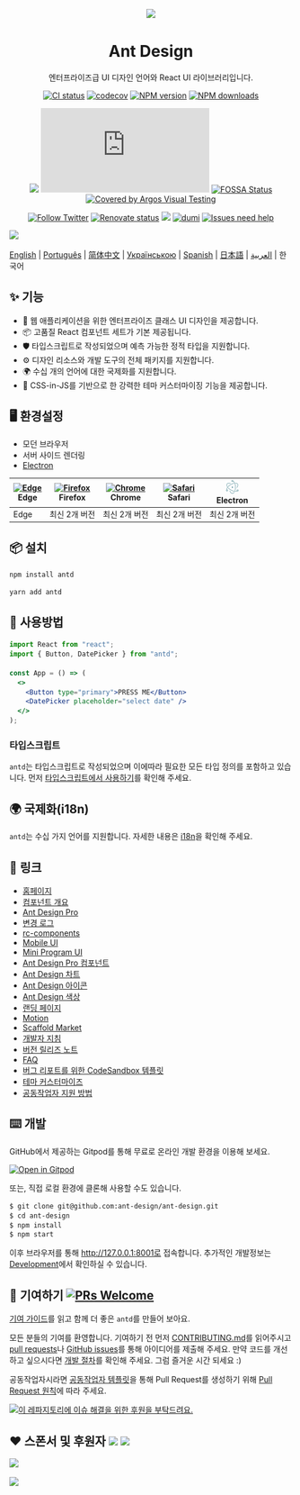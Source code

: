<p align="center">
  <a href="https://ant.design">
    <img width="200" src="https://gw.alipayobjects.com/zos/rmsportal/KDpgvguMpGfqaHPjicRK.svg">
  </a>
</p>

<h1 align="center">Ant Design</h1>

<div align="center">

엔터프라이즈급 UI 디자인 언어와 React UI 라이브러리입니다.

[![CI status][github-action-image]][github-action-url] [![codecov][codecov-image]][codecov-url] [![NPM version][npm-image]][npm-url] [![NPM downloads][download-image]][download-url]

[![][bundlephobia-image]][bundlephobia-url] [![][bundlesize-js-image]][unpkg-js-url] [![FOSSA Status][fossa-image]][fossa-url] [![Covered by Argos Visual Testing][argos-ci-image]][argos-ci-url]

[![Follow Twitter][twitter-image]][twitter-url] [![Renovate status][renovate-image]][renovate-dashboard-url] [![][issues-helper-image]][issues-helper-url] [![dumi][dumi-image]][dumi-url] [![Issues need help][help-wanted-image]][help-wanted-url]

[npm-image]: http://img.shields.io/npm/v/antd.svg?style=flat-square
[npm-url]: http://npmjs.org/package/antd
[github-action-image]: https://github.com/ant-design/ant-design/workflows/%E2%9C%85%20test/badge.svg
[github-action-url]: https://github.com/ant-design/ant-design/actions?query=workflow%3A%22%E2%9C%85+test%22
[codecov-image]: https://img.shields.io/codecov/c/github/ant-design/ant-design/master.svg?style=flat-square
[codecov-url]: https://codecov.io/gh/ant-design/ant-design/branch/master
[download-image]: https://img.shields.io/npm/dm/antd.svg?style=flat-square
[download-url]: https://npmjs.org/package/antd
[fossa-image]: https://app.fossa.io/api/projects/git%2Bgithub.com%2Fant-design%2Fant-design.svg?type=shield
[fossa-url]: https://app.fossa.io/projects/git%2Bgithub.com%2Fant-design%2Fant-design?ref=badge_shield
[help-wanted-image]: https://flat.badgen.net/github/label-issues/ant-design/ant-design/help%20wanted/open
[help-wanted-url]: https://github.com/ant-design/ant-design/issues?q=is%3Aopen+is%3Aissue+label%3A%22help+wanted%22
[twitter-image]: https://img.shields.io/twitter/follow/AntDesignUI.svg?label=Ant%20Design
[twitter-url]: https://twitter.com/AntDesignUI
[bundlesize-js-image]: https://img.badgesize.io/https:/unpkg.com/antd/dist/antd.min.js?label=antd.min.js&compression=gzip&style=flat-square
[unpkg-js-url]: https://unpkg.com/browse/antd/dist/antd.min.js
[bundlephobia-image]: https://badgen.net/bundlephobia/minzip/antd?style=flat-square
[bundlephobia-url]: https://bundlephobia.com/package/antd
[issues-helper-image]: https://img.shields.io/badge/using-actions--cool-blue?style=flat-square
[issues-helper-url]: https://github.com/actions-cool
[renovate-image]: https://img.shields.io/badge/renovate-enabled-brightgreen.svg?style=flat-square
[renovate-dashboard-url]: https://github.com/ant-design/ant-design/issues/32498
[dumi-image]: https://img.shields.io/badge/docs%20by-dumi-blue?style=flat-square
[dumi-url]: https://github.com/umijs/dumi
[argos-ci-image]: https://argos-ci.com/badge.svg
[argos-ci-url]: https://app.argos-ci.com/ant-design/ant-design/reference

</div>

[![](https://user-images.githubusercontent.com/507615/209472919-6f7e8561-be8c-4b0b-9976-eb3c692aa20a.png)](https://ant.design)

[English](./README.md) | [Português](./README-pt_BR.md) | [简体中文](./README-zh_CN.md) | [Українською](./README-uk_UA.md) | [Spanish](./README-sp_MX.md) | [日本語](./README-ja_JP.md) | [العربية](./README-ar_EG.md) | 한국어

## ✨ 기능

- 🌈 웹 애플리케이션을 위한 엔터프라이즈 클래스 UI 디자인을 제공합니다.
- 📦 고품질 React 컴포넌트 세트가 기본 제공됩니다.
- 🛡 타입스크립트로 작성되었으며 예측 가능한 정적 타입을 지원합니다.
- ⚙️ 디자인 리소스와 개발 도구의 전체 패키지를 지원합니다.
- 🌍 수십 개의 언어에 대한 국제화를 지원합니다.
- 🎨 CSS-in-JS를 기반으로 한 강력한 테마 커스터마이징 기능을 제공합니다.

## 🖥 환경설정

- 모던 브라우저
- 서버 사이드 렌더링
- [Electron](https://www.electronjs.org/)

| [<img src="https://raw.githubusercontent.com/alrra/browser-logos/master/src/edge/edge_48x48.png" alt="Edge" width="24px" height="24px" />](http://godban.github.io/browsers-support-badges/)<br>Edge | [<img src="https://raw.githubusercontent.com/alrra/browser-logos/master/src/firefox/firefox_48x48.png" alt="Firefox" width="24px" height="24px" />](http://godban.github.io/browsers-support-badges/)<br>Firefox | [<img src="https://raw.githubusercontent.com/alrra/browser-logos/master/src/chrome/chrome_48x48.png" alt="Chrome" width="24px" height="24px" />](http://godban.github.io/browsers-support-badges/)<br>Chrome | [<img src="https://raw.githubusercontent.com/alrra/browser-logos/master/src/safari/safari_48x48.png" alt="Safari" width="24px" height="24px" />](http://godban.github.io/browsers-support-badges/)<br>Safari | [<img src="https://raw.githubusercontent.com/alrra/browser-logos/master/src/electron/electron_48x48.png" alt="Electron" width="24px" height="24px" />](http://godban.github.io/browsers-support-badges/)<br>Electron |
| ---------------------------------------------------------------------------------------------------------------------------------------------------------------------------------------------------- | ---------------------------------------------------------------------------------------------------------------------------------------------------------------------------------------------------------------- | ------------------------------------------------------------------------------------------------------------------------------------------------------------------------------------------------------------ | ------------------------------------------------------------------------------------------------------------------------------------------------------------------------------------------------------------ | -------------------------------------------------------------------------------------------------------------------------------------------------------------------------------------------------------------------- |
| Edge                                                                                                                                                                                                 | 최신 2개 버전                                                                                                                                                                                                    | 최신 2개 버전                                                                                                                                                                                                | 최신 2개 버전                                                                                                                                                                                                | 최신 2개 버전                                                                                                                                                                                                        |

## 📦 설치

```bash
npm install antd
```

```bash
yarn add antd
```

## 🔨 사용방법

```jsx
import React from "react";
import { Button, DatePicker } from "antd";

const App = () => (
  <>
    <Button type="primary">PRESS ME</Button>
    <DatePicker placeholder="select date" />
  </>
);
```

### 타입스크립트

`antd`는 타입스크립트로 작성되었으며 이에따라 필요한 모든 타입 정의를 포함하고 있습니다. 먼저 [타입스크립트에서 사용하기](https://ant.design/docs/react/use-in-typescript)를 확인해 주세요.

## 🌍 국제화(i18n)

`antd`는 수십 가지 언어를 지원합니다. 자세한 내용은 [i18n](https://ant.design/docs/react/i18n)을 확인해 주세요.

## 🔗 링크

- [홈페이지](https://ant.design/)
- [컴포넌트 개요](https://ant.design/components/overview)
- [Ant Design Pro](http://pro.ant.design/)
- [변경 로그](CHANGELOG.en-US.md)
- [rc-components](http://react-component.github.io/)
- [Mobile UI](http://mobile.ant.design)
- [Mini Program UI](http://mini.ant.design)
- [Ant Design Pro 컴포넌트](https://procomponents.ant.design)
- [Ant Design 차트](https://charts.ant.design)
- [Ant Design 아이콘](https://github.com/ant-design/ant-design-icons)
- [Ant Design 색상](https://github.com/ant-design/ant-design-colors)
- [랜딩 페이지](https://landing.ant.design)
- [Motion](https://motion.ant.design)
- [Scaffold Market](http://scaffold.ant.design)
- [개발자 지침](https://github.com/ant-design/ant-design/wiki/Development)
- [버전 릴리즈 노트](https://github.com/ant-design/ant-design/wiki/%E8%BD%AE%E5%80%BC%E8%A7%84%E5%88%99%E5%92%8C%E7%89%88%E6%9C%AC%E5%8F%91%E5%B8%83%E6%B5%81%E7%A8%8B)
- [FAQ](https://ant.design/docs/react/faq)
- [버그 리포트를 위한 CodeSandbox 템플릿](https://u.ant.design/codesandbox-repro)
- [테마 커스터마이즈](https://ant.design/docs/react/customize-theme)
- [공동작업자 지원 방법](https://github.com/ant-design/ant-design/wiki/Collaborators#how-to-apply-for-being-a-collaborator)

## ⌨️ 개발

GitHub에서 제공하는 Gitpod를 통해 무료로 온라인 개발 환경을 이용해 보세요.

[![Open in Gitpod](https://gitpod.io/button/open-in-gitpod.svg)](https://gitpod.io/#https://github.com/ant-design/ant-design)

또는, 직접 로컬 환경에 클론해 사용할 수도 있습니다.

```bash
$ git clone git@github.com:ant-design/ant-design.git
$ cd ant-design
$ npm install
$ npm start
```

이후 브라우저를 통해 http://127.0.0.1:8001로 접속합니다. 추가적인 개발정보는 [Development](https://github.com/ant-design/ant-design/wiki/Development)에서 확인하실 수 있습니다.

## 🤝 기여하기 [![PRs Welcome](https://img.shields.io/badge/PRs-welcome-brightgreen.svg?style=flat-square)](http://makeapullrequest.com)

[기여 가이드](https://ant.design/docs/react/contributing)를 읽고 함께 더 좋은 `antd`를 만들어 보아요.

모든 분들의 기여를 환영합니다. 기여하기 전 먼저 [CONTRIBUTING.md](https://github.com/ant-design/ant-design/blob/master/.github/CONTRIBUTING.md)를 읽어주시고 [pull requests](https://github.com/ant-design/ant-design/pulls)나 [GitHub issues](https://github.com/ant-design/ant-design/issues)를 통해 아이디어를 제출해 주세요. 만약 코드를 개선하고 싶으시다면 [개발 절차](https://github.com/ant-design/ant-design/wiki/Development)를 확인해 주세요. 그럼 즐거운 시간 되세요 :)

공동작업자시라면 [공동작업자 템플릿](https://github.com/ant-design/ant-design/compare?expand=1&template=collaborator.md)을 통해 Pull Request를 생성하기 위해 [Pull Request 원칙](https://github.com/ant-design/ant-design/wiki/PR-principle)에 따라 주세요.

[![이 레파지토리에 이슈 해결을 위한 후원을 부탁드려요.](https://issuehunt.io/static/embed/issuehunt-button-v1.svg)](https://issuehunt.io/repos/34526884)

## ❤️ 스폰서 및 후원자 [![](https://opencollective.com/ant-design/tiers/sponsors/badge.svg?label=Sponsors&color=brightgreen)](https://opencollective.com/ant-design#support) [![](https://opencollective.com/ant-design/tiers/backers/badge.svg?label=Backers&color=brightgreen)](https://opencollective.com/ant-design#support)

[![](https://opencollective.com/ant-design/tiers/sponsors.svg?avatarHeight=36)](https://opencollective.com/ant-design#support)

[![](https://opencollective.com/ant-design/tiers/backers.svg?avatarHeight=36)](https://opencollective.com/ant-design#support)
